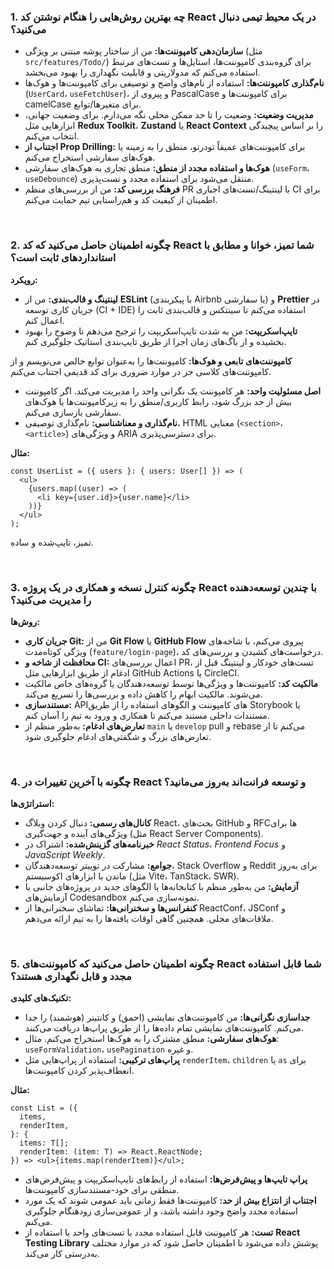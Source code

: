 ### 1. چه بهترین روش‌هایی را هنگام نوشتن کد React در یک محیط تیمی دنبال می‌کنید؟

- **سازمان‌دهی کامپوننت‌ها:** من از ساختار پوشه مبتنی بر ویژگی (مثل `src/features/Todo/`) برای گروه‌بندی کامپوننت‌ها، استایل‌ها و تست‌های مرتبط استفاده می‌کنم که مدولاریتی و قابلیت نگهداری را بهبود می‌بخشد.
- **نام‌گذاری کامپوننت‌ها:** استفاده از نام‌های واضح و توصیفی برای کامپوننت‌ها و هوک‌ها (`UserCard`، `useFetchUser`)، و پیروی از PascalCase برای کامپوننت‌ها و camelCase برای متغیرها/توابع.
- **مدیریت وضعیت:** وضعیت را تا حد ممکن محلی نگه می‌دارم. برای وضعیت جهانی، ابزارهایی مثل **Redux Toolkit**، **Zustand** یا **React Context** را بر اساس پیچیدگی انتخاب می‌کنم.
- **اجتناب از Prop Drilling:** برای کامپوننت‌های عمیقاً تودرتو، منطق را به زمینه یا هوک‌های سفارشی استخراج می‌کنم.
- **هوک‌ها و استفاده مجدد از منطق:** منطق تجاری به هوک‌های سفارشی (`useForm`، `useDebounce`) منتقل می‌شود برای استفاده مجدد و تست‌پذیری.
- **فرهنگ بررسی کد:** من از بررسی‌های منظم PR با لینتینگ/تست‌های اجباری CI برای اطمینان از کیفیت کد و هم‌راستایی تیم حمایت می‌کنم.

<br />

### 2. چگونه اطمینان حاصل می‌کنید که کد React شما تمیز، خوانا و مطابق با استانداردهای ثابت است؟

**رویکرد:**

- **لینتینگ و قالب‌بندی:** من از **ESLint** (با پیکربندی Airbnb یا سفارشی) و **Prettier** در جریان کاری توسعه (CI + IDE) استفاده می‌کنم تا سینتکس و قالب‌بندی ثابت را اعمال کنم.
- **تایپ‌اسکریپت:** من به شدت تایپ‌اسکریپت را ترجیح می‌دهم تا وضوح را بهبود بخشیده و از باگ‌های زمان اجرا از طریق تایپ‌بندی استاتیک جلوگیری کنم.

**کامپوننت‌های تابعی و هوک‌ها:** کامپوننت‌ها را به‌عنوان توابع خالص می‌نویسم و از کامپوننت‌های کلاسی جز در موارد ضروری برای کد قدیمی اجتناب می‌کنم.

- **اصل مسئولیت واحد:** هر کامپوننت یک نگرانی واحد را مدیریت می‌کند. اگر کامپوننت بیش از حد بزرگ شود، رابط کاربری/منطق را به زیرکامپوننت‌ها یا هوک‌های سفارشی بازسازی می‌کنم.
- **نام‌گذاری و معناشناسی:** نام‌گذاری توصیفی، HTML معنایی (`<section>`، `<article>`) و ویژگی‌های ARIA برای دسترسی‌پذیری.

**مثال:**

```tsx
const UserList = ({ users }: { users: User[] }) => (
  <ul>
    {users.map((user) => (
      <li key={user.id}>{user.name}</li>
    ))}
  </ul>
);
```

تمیز، تایپ‌شده و ساده.

<br />

### 3. چگونه کنترل نسخه و همکاری در یک پروژه React با چندین توسعه‌دهنده را مدیریت می‌کنید؟

**روش‌ها:**

- **جریان کاری Git:** من از **Git Flow** یا **GitHub Flow** پیروی می‌کنم، با شاخه‌های ویژگی کوتاه‌مدت (`feature/login-page`)، درخواست‌های کشیدن و بررسی‌های کد.
- **محافظت از شاخه و CI:** اعمال بررسی‌های PR، تست‌های خودکار و لینتینگ قبل از ادغام از طریق ابزارهایی مثل GitHub Actions یا CircleCI.
- **مالکیت کد:** کامپوننت‌ها و ویژگی‌ها توسط توسعه‌دهندگان یا گروه‌های خاص مالکیت می‌شوند. مالکیت ابهام را کاهش داده و بررسی‌ها را تسریع می‌کند.
- **مستندسازی:** APIهای کامپوننت و الگوهای استفاده را از طریق Storybook یا مستندات داخلی مستند می‌کنم تا همکاری و ورود به تیم را آسان کنم.
- **تعارض‌های ادغام:** به‌طور منظم از `main` یا `develop` pull و rebase می‌کنم تا از تعارض‌های بزرگ و شگفتی‌های ادغام جلوگیری شود.

<br />

### 4. چگونه با آخرین تغییرات در React و توسعه فرانت‌اند به‌روز می‌مانید؟

**استراتژی‌ها:**

- **کانال‌های رسمی:** دنبال کردن وبلاگ React، بحث‌های GitHub و RFCها برای ویژگی‌های آینده و جهت‌گیری (مثل React Server Components).
- **خبرنامه‌های گزینش‌شده:** اشتراک در _React Status_، _Frontend Focus_ و _JavaScript Weekly_.
- **جوامع:** مشارکت در توییتر توسعه‌دهندگان، Stack Overflow و Reddit برای به‌روز ماندن با ابزارهای اکوسیستم (مثل Vite، TanStack، SWR).
- **آزمایش:** من به‌طور منظم با کتابخانه‌ها یا الگوهای جدید در پروژه‌های جانبی یا آزمایش‌های Codesandbox نمونه‌سازی می‌کنم.
- **کنفرانس‌ها و سخنرانی‌ها:** تماشای سخنرانی‌ها از ReactConf، JSConf و ملاقات‌های محلی. همچنین گاهی اوقات یافته‌ها را به تیم ارائه می‌دهم.

<br />

### 5. چگونه اطمینان حاصل می‌کنید که کامپوننت‌های React شما قابل استفاده مجدد و قابل نگهداری هستند؟

**تکنیک‌های کلیدی:**

- **جداسازی نگرانی‌ها:** من کامپوننت‌های نمایشی (احمق) و کانتینر (هوشمند) را جدا می‌کنم. کامپوننت‌های نمایشی تمام داده‌ها را از طریق پراپ‌ها دریافت می‌کنند.
- **هوک‌های سفارشی:** منطق مشترک را به هوک‌ها استخراج می‌کنم. مثال: `useFormValidation`، `usePagination` و غیره.
- **پراپ‌های ترکیبی:** استفاده از پراپ‌هایی مثل `renderItem`، `children` یا `as` برای انعطاف‌پذیر کردن کامپوننت‌ها.

**مثال:**

```tsx
const List = ({
  items,
  renderItem,
}: {
  items: T[];
  renderItem: (item: T) => React.ReactNode;
}) => <ul>{items.map(renderItem)}</ul>;
```

- **پراپ تایپ‌ها و پیش‌فرض‌ها:** استفاده از رابط‌های تایپ‌اسکریپت و پیش‌فرض‌های منطقی برای خود-مستندسازی کامپوننت‌ها.
- **اجتناب از انتزاع بیش از حد:** کامپوننت‌ها فقط زمانی باید عمومی شوند که یک مورد استفاده مجدد واضح وجود داشته باشد، و از عمومی‌سازی زودهنگام جلوگیری می‌کنم.
- **تست:** هر کامپوننت قابل استفاده مجدد با تست‌های واحد با استفاده از **React Testing Library** پوشش داده می‌شود تا اطمینان حاصل شود که در موارد مختلف به‌درستی کار می‌کند.